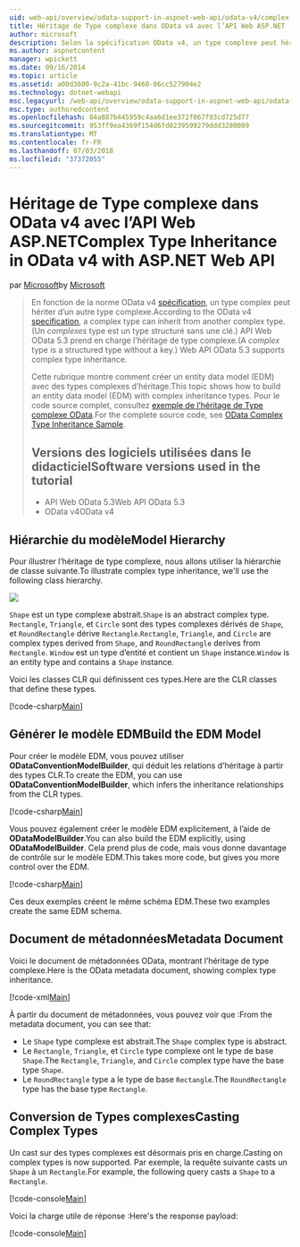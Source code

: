 ```yaml
---
uid: web-api/overview/odata-support-in-aspnet-web-api/odata-v4/complex-type-inheritance-in-odata-v4
title: Héritage de Type complexe dans OData v4 avec l’API Web ASP.NET | Microsoft Docs
author: microsoft
description: Selon la spécification OData v4, un type complexe peut hériter d’un autre type complex. (Un type complexe est un type structuré sans une clé.) API Web...
ms.author: aspnetcontent
manager: wpickett
ms.date: 09/16/2014
ms.topic: article
ms.assetid: a00d3600-9c2a-41bc-9460-06cc527904e2
ms.technology: dotnet-webapi
msc.legacyurl: /web-api/overview/odata-support-in-aspnet-web-api/odata-v4/complex-type-inheritance-in-odata-v4
msc.type: authoredcontent
ms.openlocfilehash: 84a887b445959c4aa6d1ee372f067f93cd725d77
ms.sourcegitcommit: 953ff9ea4369f154d6fd0239599279ddd3280009
ms.translationtype: MT
ms.contentlocale: fr-FR
ms.lasthandoff: 07/03/2018
ms.locfileid: "37372055"
---
```

<a name="complex-type-inheritance-in-odata-v4-with-aspnet-web-api"></a><span data-ttu-id="f3352-104">Héritage de Type complexe dans OData v4 avec l’API Web ASP.NET</span><span class="sxs-lookup"><span data-stu-id="f3352-104">Complex Type Inheritance in OData v4 with ASP.NET Web API</span></span>
====================
<span data-ttu-id="f3352-105">par [Microsoft](https://github.com/microsoft)</span><span class="sxs-lookup"><span data-stu-id="f3352-105">by [Microsoft](https://github.com/microsoft)</span></span>

> <span data-ttu-id="f3352-106">En fonction de la norme OData v4 [spécification](http://www.odata.org/documentation/odata-version-4-0/), un type complex peut hériter d’un autre type complexe.</span><span class="sxs-lookup"><span data-stu-id="f3352-106">According to the OData v4 [specification](http://www.odata.org/documentation/odata-version-4-0/), a complex type can inherit from another complex type.</span></span> <span data-ttu-id="f3352-107">(Un *complexes* type est un type structuré sans une clé.) API Web OData 5.3 prend en charge l’héritage de type complexe.</span><span class="sxs-lookup"><span data-stu-id="f3352-107">(A *complex* type is a structured type without a key.) Web API OData 5.3 supports complex type inheritance.</span></span>
> 
> <span data-ttu-id="f3352-108">Cette rubrique montre comment créer un entity data model (EDM) avec des types complexes d’héritage.</span><span class="sxs-lookup"><span data-stu-id="f3352-108">This topic shows how to build an entity data model (EDM) with complex inheritance types.</span></span> <span data-ttu-id="f3352-109">Pour le code source complet, consultez [exemple de l’héritage de Type complexe OData](http://aspnet.codeplex.com/sourcecontrol/latest#Samples/WebApi/OData/v4/ODataComplexTypeInheritanceSample/ReadMe.txt).</span><span class="sxs-lookup"><span data-stu-id="f3352-109">For the complete source code, see [OData Complex Type Inheritance Sample](http://aspnet.codeplex.com/sourcecontrol/latest#Samples/WebApi/OData/v4/ODataComplexTypeInheritanceSample/ReadMe.txt).</span></span>
> 
> ## <a name="software-versions-used-in-the-tutorial"></a><span data-ttu-id="f3352-110">Versions des logiciels utilisées dans le didacticiel</span><span class="sxs-lookup"><span data-stu-id="f3352-110">Software versions used in the tutorial</span></span>
> 
> 
> - <span data-ttu-id="f3352-111">API Web OData 5.3</span><span class="sxs-lookup"><span data-stu-id="f3352-111">Web API OData 5.3</span></span>
> - <span data-ttu-id="f3352-112">OData v4</span><span class="sxs-lookup"><span data-stu-id="f3352-112">OData v4</span></span>


## <a name="model-hierarchy"></a><span data-ttu-id="f3352-113">Hiérarchie du modèle</span><span class="sxs-lookup"><span data-stu-id="f3352-113">Model Hierarchy</span></span>

<span data-ttu-id="f3352-114">Pour illustrer l’héritage de type complexe, nous allons utiliser la hiérarchie de classe suivante.</span><span class="sxs-lookup"><span data-stu-id="f3352-114">To illustrate complex type inheritance, we'll use the following class hierarchy.</span></span>

![](complex-type-inheritance-in-odata-v4/_static/image1.png)

<span data-ttu-id="f3352-115">`Shape` est un type complexe abstrait.</span><span class="sxs-lookup"><span data-stu-id="f3352-115">`Shape` is an abstract complex type.</span></span> <span data-ttu-id="f3352-116">`Rectangle`, `Triangle`, et `Circle` sont des types complexes dérivés de `Shape`, et `RoundRectangle` dérive `Rectangle`.</span><span class="sxs-lookup"><span data-stu-id="f3352-116">`Rectangle`, `Triangle`, and `Circle` are complex types derived from `Shape`, and `RoundRectangle` derives from `Rectangle`.</span></span> <span data-ttu-id="f3352-117">`Window` est un type d’entité et contient un `Shape` instance.</span><span class="sxs-lookup"><span data-stu-id="f3352-117">`Window` is an entity type and contains a `Shape` instance.</span></span>

<span data-ttu-id="f3352-118">Voici les classes CLR qui définissent ces types.</span><span class="sxs-lookup"><span data-stu-id="f3352-118">Here are the CLR classes that define these types.</span></span>

[!code-csharp[Main](complex-type-inheritance-in-odata-v4/samples/sample1.cs)]

## <a name="build-the-edm-model"></a><span data-ttu-id="f3352-119">Générer le modèle EDM</span><span class="sxs-lookup"><span data-stu-id="f3352-119">Build the EDM Model</span></span>

<span data-ttu-id="f3352-120">Pour créer le modèle EDM, vous pouvez utiliser **ODataConventionModelBuilder**, qui déduit les relations d’héritage à partir des types CLR.</span><span class="sxs-lookup"><span data-stu-id="f3352-120">To create the EDM, you can use **ODataConventionModelBuilder**, which infers the inheritance relationships from the CLR types.</span></span>

[!code-csharp[Main](complex-type-inheritance-in-odata-v4/samples/sample2.cs)]

<span data-ttu-id="f3352-121">Vous pouvez également créer le modèle EDM explicitement, à l’aide de **ODataModelBuilder**.</span><span class="sxs-lookup"><span data-stu-id="f3352-121">You can also build the EDM explicitly, using **ODataModelBuilder**.</span></span> <span data-ttu-id="f3352-122">Cela prend plus de code, mais vous donne davantage de contrôle sur le modèle EDM.</span><span class="sxs-lookup"><span data-stu-id="f3352-122">This takes more code, but gives you more control over the EDM.</span></span>

[!code-csharp[Main](complex-type-inheritance-in-odata-v4/samples/sample3.cs)]

<span data-ttu-id="f3352-123">Ces deux exemples créent le même schéma EDM.</span><span class="sxs-lookup"><span data-stu-id="f3352-123">These two examples create the same EDM schema.</span></span>

## <a name="metadata-document"></a><span data-ttu-id="f3352-124">Document de métadonnées</span><span class="sxs-lookup"><span data-stu-id="f3352-124">Metadata Document</span></span>

<span data-ttu-id="f3352-125">Voici le document de métadonnées OData, montrant l’héritage de type complexe.</span><span class="sxs-lookup"><span data-stu-id="f3352-125">Here is the OData metadata document, showing complex type inheritance.</span></span>

[!code-xml[Main](complex-type-inheritance-in-odata-v4/samples/sample4.xml?highlight=13,17,25,30)]

<span data-ttu-id="f3352-126">À partir du document de métadonnées, vous pouvez voir que :</span><span class="sxs-lookup"><span data-stu-id="f3352-126">From the metadata document, you can see that:</span></span>

- <span data-ttu-id="f3352-127">Le `Shape` type complexe est abstrait.</span><span class="sxs-lookup"><span data-stu-id="f3352-127">The `Shape` complex type is abstract.</span></span>
- <span data-ttu-id="f3352-128">Le `Rectangle`, `Triangle`, et `Circle` type complexe ont le type de base `Shape`.</span><span class="sxs-lookup"><span data-stu-id="f3352-128">The `Rectangle`, `Triangle`, and `Circle` complex type have the base type `Shape`.</span></span>
- <span data-ttu-id="f3352-129">Le `RoundRectangle` type a le type de base `Rectangle`.</span><span class="sxs-lookup"><span data-stu-id="f3352-129">The `RoundRectangle` type has the base type `Rectangle`.</span></span>

## <a name="casting-complex-types"></a><span data-ttu-id="f3352-130">Conversion de Types complexes</span><span class="sxs-lookup"><span data-stu-id="f3352-130">Casting Complex Types</span></span>

<span data-ttu-id="f3352-131">Un cast sur des types complexes est désormais pris en charge.</span><span class="sxs-lookup"><span data-stu-id="f3352-131">Casting on complex types is now supported.</span></span> <span data-ttu-id="f3352-132">Par exemple, la requête suivante casts un `Shape` à un `Rectangle`.</span><span class="sxs-lookup"><span data-stu-id="f3352-132">For example, the following query casts a `Shape` to a `Rectangle`.</span></span>

[!code-console[Main](complex-type-inheritance-in-odata-v4/samples/sample5.cmd)]

<span data-ttu-id="f3352-133">Voici la charge utile de réponse :</span><span class="sxs-lookup"><span data-stu-id="f3352-133">Here's the response payload:</span></span>

[!code-console[Main](complex-type-inheritance-in-odata-v4/samples/sample6.cmd)]
